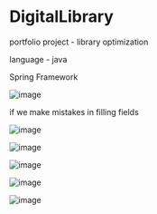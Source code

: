 # DigitalLibrary
 portfolio project - library optimization
 
 language - java
 
 Spring Framework
 
 ![image](https://user-images.githubusercontent.com/46117076/187591411-b2b5d722-f6e5-429e-adb4-1a04e2aa53db.png)
 
 if we make mistakes in filling fields
 
![image](https://user-images.githubusercontent.com/46117076/187591849-1a6c5a4e-c432-4dc0-9233-1059bd222e85.png)

 ![image](https://user-images.githubusercontent.com/46117076/187591573-fe9baa08-3a5b-45fd-a081-49c071accf3b.png)

![image](https://user-images.githubusercontent.com/46117076/187591631-6736e17e-a789-4343-aab0-385731a8e7d4.png)

![image](https://user-images.githubusercontent.com/46117076/187591700-f51c86ce-1c67-48d2-a1b4-b111df6fdab2.png)

![image](https://user-images.githubusercontent.com/46117076/187591772-fa27939e-4481-4659-b1d5-3f1f61402764.png)
